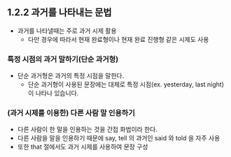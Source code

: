 ## 1.2.2 과거를 나타내는 문법

- 과거를 나타낼때는 주로 과거 시제 활용
  - 다만 경우에 따라서 현재 완료형이나 현재 완료 진행형 같은 시제도 사용

### 특정 시점의 과거 말하기(단순 과거형)

- 단순 과거형은 과거의 특정 시점을 말한다.
  - 단순 과거형이 사용된 문장에는 대체로 특정 시점(ex. yesterday, last night)이 나타나 있습니다.

### (과거 시제를 이용한) 다른 사람 말 인용하기

- 다른 사람이 한 말을 인용하는 것을 간접 화법이라 한다.
- 다른 사람을 말을 인용하기 때문에 say, tell 의 과거인 said 와 told 을 자주 사용
- 또한 that 절에서도 과거 시제를 사용하여 문장 구성
